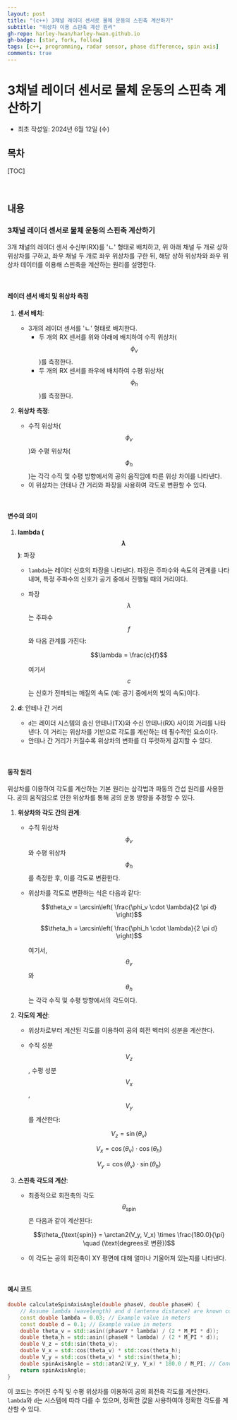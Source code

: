 ```yaml
---
layout: post
title: "(c++) 3채널 레이더 센서로 물체 운동의 스핀축 계산하기"
subtitle: "위상차 이용 스핀축 계산 원리"
gh-repo: harley-hwan/harley-hwan.github.io
gh-badge: [star, fork, follow]
tags: [c++, programming, radar sensor, phase difference, spin axis]
comments: true
---
```


# 3채널 레이더 센서로 물체 운동의 스핀축 계산하기

- 최초 작성일: 2024년 6월 12일 (수)
  
## 목차

[TOC]

<br/>

## 내용

### 3채널 레이더 센서로 물체 운동의 스핀축 계산하기

3개 채널의 레이더 센서 수신부(RX)를 'ㄴ' 형태로 배치하고, 위 아래 채널 두 개로 상하 위상차를 구하고, 좌우 채널 두 개로 좌우 위상차를 구한 뒤, 해당 상하 위상차와 좌우 위상차 데이터를 이용해 스핀축을 계산하는 원리를 설명한다.

<br/>

#### 레이더 센서 배치 및 위상차 측정

1. **센서 배치**:
   - 3개의 레이더 센서를 'ㄴ' 형태로 배치한다.
     - 두 개의 RX 센서를 위와 아래에 배치하여 수직 위상차($$\phi_v$$)를 측정한다.
     - 두 개의 RX 센서를 좌우에 배치하여 수평 위상차($$\phi_h$$)를 측정한다.
       
2. **위상차 측정**:
   - 수직 위상차($$\phi_v$$)와 수평 위상차($$\phi_h$$)는 각각 수직 및 수평 방향에서의 공의 움직임에 따른 위상 차이를 나타낸다.
   - 이 위상차는 안테나 간 거리와 파장을 사용하여 각도로 변환할 수 있다.
     
<br/>

#### 변수의 의미

1. **lambda ($$\lambda$$)**: 파장
   - `lambda`는 레이더 신호의 파장을 나타낸다. 파장은 주파수와 속도의 관계를 나타내며, 특정 주파수의 신호가 공기 중에서 진행될 때의 거리이다.
   - 파장 $$\lambda$$는 주파수 $$f$$와 다음 관계를 가진다:
     
     $$\lambda = \frac{c}{f}$$
     
     여기서 $$c$$는 신호가 전파되는 매질의 속도 (예: 공기 중에서의 빛의 속도)이다.

2. **d**: 안테나 간 거리
   - `d`는 레이더 시스템의 송신 안테나(TX)와 수신 안테나(RX) 사이의 거리를 나타낸다. 이 거리는 위상차를 기반으로 각도를 계산하는 데 필수적인 요소이다.
   - 안테나 간 거리가 커질수록 위상차의 변화를 더 뚜렷하게 감지할 수 있다.
     
<br/>

#### 동작 원리

위상차를 이용하여 각도를 계산하는 기본 원리는 삼각법과 파동의 간섭 원리를 사용한다. 공의 움직임으로 인한 위상차를 통해 공의 운동 방향을 추정할 수 있다.

1. **위상차와 각도 간의 관계**:
   - 수직 위상차 $$\phi_v$$와 수평 위상차 $$\phi_h$$를 측정한 후, 이를 각도로 변환한다.
   - 위상차를 각도로 변환하는 식은 다음과 같다:
     
     $$\theta_v = \arcsin\left( \frac{\phi_v \cdot \lambda}{2 \pi d} \right)$$
     
     $$\theta_h = \arcsin\left( \frac{\phi_h \cdot \lambda}{2 \pi d} \right)$$
     
     여기서, $$\theta_v$$와 $$\theta_h$$는 각각 수직 및 수평 방향에서의 각도이다.
     
2. **각도의 계산**:
   - 위상차로부터 계산된 각도를 이용하여 공의 회전 벡터의 성분을 계산한다.
   - 수직 성분 $$V_z$$, 수평 성분 $$V_x$$, $$V_y$$를 계산한다:
     
     $$V_z = \sin(\theta_v)$$
     
     $$V_x = \cos(\theta_v) \cdot \cos(\theta_h)$$
     
     $$V_y = \cos(\theta_v) \cdot \sin(\theta_h)$$
     
3. **스핀축 각도의 계산**:
   - 최종적으로 회전축의 각도 $$\theta_{\text{spin}}$$은 다음과 같이 계산된다:
     
     $$\theta_{\text{spin}} = \arctan2(V_y, V_x) \times \frac{180.0}{\pi} \quad (\text{degrees로 변환})$$
     
   - 이 각도는 공의 회전축이 XY 평면에 대해 얼마나 기울어져 있는지를 나타낸다.
     
<br/>

#### 예시 코드

```cpp
double calculateSpinAxisAngle(double phaseV, double phaseH) {
    // Assume lambda (wavelength) and d (antenna distance) are known constants
    const double lambda = 0.03; // Example value in meters
    const double d = 0.1; // Example value in meters
    double theta_v = std::asin((phaseV * lambda) / (2 * M_PI * d));
    double theta_h = std::asin((phaseH * lambda) / (2 * M_PI * d));
    double V_z = std::sin(theta_v);
    double V_x = std::cos(theta_v) * std::cos(theta_h);
    double V_y = std::cos(theta_v) * std::sin(theta_h);
    double spinAxisAngle = std::atan2(V_y, V_x) * 180.0 / M_PI; // Convert to degrees
    return spinAxisAngle;
}
```

이 코드는 주어진 수직 및 수평 위상차를 이용하여 공의 회전축 각도를 계산한다. `lambda`와 `d`는 시스템에 따라 다를 수 있으며, 정확한 값을 사용하여야 정확한 각도를 계산할 수 있다.
